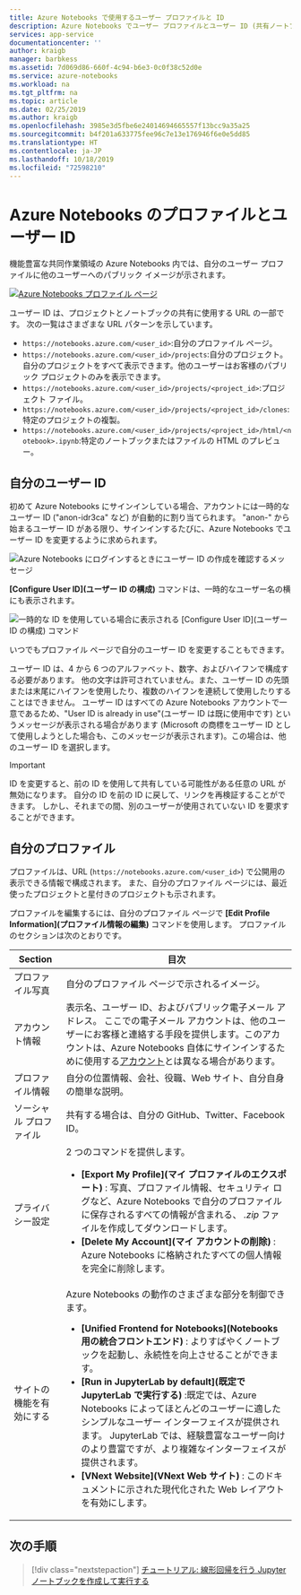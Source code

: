 ```yaml
---
title: Azure Notebooks で使用するユーザー プロファイルと ID
description: Azure Notebooks でユーザー プロファイルとユーザー ID (共有ノートブックの URL の一部となる) を作成して管理する方法。
services: app-service
documentationcenter: ''
author: kraigb
manager: barbkess
ms.assetid: 7d069d86-660f-4c94-b6e3-0c0f38c52d0e
ms.service: azure-notebooks
ms.workload: na
ms.tgt_pltfrm: na
ms.topic: article
ms.date: 02/25/2019
ms.author: kraigb
ms.openlocfilehash: 3985e3d5fbe6e24014694665557f13bcc9a35a25
ms.sourcegitcommit: b4f201a633775fee96c7e13e176946f6e0e5dd85
ms.translationtype: HT
ms.contentlocale: ja-JP
ms.lasthandoff: 10/18/2019
ms.locfileid: "72598210"
---
```

# <a name="your-profile-and-user-id-for-azure-notebooks"></a>Azure Notebooks のプロファイルとユーザー ID

機能豊富な共同作業領域の Azure Notebooks 内では、自分のユーザー プロファイルに他のユーザーへのパブリック イメージが示されます。

[![Azure Notebooks プロファイル ページ](media/accounts/profile-page.png)](media/accounts/profile-page.png#lightbox)

ユーザー ID は、プロジェクトとノートブックの共有に使用する URL の一部です。 次の一覧はさまざまな URL パターンを示しています。

- `https://notebooks.azure.com/<user_id>`:自分のプロファイル ページ。
- `https://notebooks.azure.com/<user_id>/projects`:自分のプロジェクト。 自分のプロジェクトをすべて表示できます。他のユーザーはお客様のパブリック プロジェクトのみを表示できます。
- `https://notebooks.azure.com/<user_id>/projects/<project_id>`:プロジェクト ファイル。
- `https://notebooks.azure.com/<user_id>/projects/<project_id>/clones`:特定のプロジェクトの複製。
- `https://notebooks.azure.com/<user_id>/projects/<project_id>/html/<notebook>.ipynb`:特定のノートブックまたはファイルの HTML のプレビュー。

## <a name="your-user-id"></a>自分のユーザー ID

初めて Azure Notebooks にサインインしている場合、アカウントには一時的なユーザー ID ("anon-idr3ca" など) が自動的に割り当てられます。 "anon-" から始まるユーザー ID がある限り、サインインするたびに、Azure Notebooks でユーザー ID を変更するように求められます。

![Azure Notebooks にログインするときにユーザー ID の作成を確認するメッセージ](media/accounts/create-user-id.png)

**[Configure User ID]\(ユーザー ID の構成\)** コマンドは、一時的なユーザー名の横にも表示されます。

![一時的な ID を使用している場合に表示される [Configure User ID]\(ユーザー ID の構成\) コマンド](media/accounts/configure-user-id-command.png)

いつでもプロファイル ページで自分のユーザー ID を変更することもできます。

ユーザー ID は、4 から 6 つのアルファベット、数字、およびハイフンで構成する必要があります。 他の文字は許可されていません。また、ユーザー ID の先頭または末尾にハイフンを使用したり、複数のハイフンを連続して使用したりすることはできません。 ユーザー ID はすべての Azure Notebooks アカウントで一意であるため、"User ID is already in use"\(ユーザー ID は既に使用中です\) というメッセージが表示される場合があります (Microsoft の商標をユーザー ID として使用しようとした場合も、このメッセージが表示されます)。この場合は、他のユーザー ID を選択します。

> [!Important]
> ID を変更すると、前の ID を使用して共有している可能性がある任意の URL が無効になります。 自分の ID を前の ID に戻して、リンクを再検証することができます。 しかし、それまでの間、別のユーザーが使用されていない ID を要求することができます。

## <a name="your-profile"></a>自分のプロファイル

プロファイルは、URL (`https://notebooks.azure.com/<user_id>`) で公開用の表示できる情報で構成されます。 また、自分のプロファイル ページには、最近使ったプロジェクトと星付きのプロジェクトも示されます。

プロファイルを編集するには、自分のプロファイル ページで **[Edit Profile Information]\(プロファイル情報の編集\)** コマンドを使用します。 プロファイルのセクションは次のとおりです。

| Section | 目次 |
| --- | --- |
| プロファイル写真 | 自分のプロファイル ページで示されるイメージ。 |
| アカウント情報 | 表示名、ユーザー ID、およびパブリック電子メール アドレス。 ここでの電子メール アカウントは、他のユーザーにお客様と連絡する手段を提供します。このアカウントは、Azure Notebooks 自体にサインインするために使用する[アカウント](azure-notebooks-user-account.md)とは異なる場合があります。 |
| プロファイル情報 | 自分の位置情報、会社、役職、Web サイト、自分自身の簡単な説明。 |
| ソーシャル プロファイル | 共有する場合は、自分の GitHub、Twitter、Facebook ID。 |
| プライバシー設定 | 2 つのコマンドを提供します。<ul><li>**[Export My Profile]\(マイ プロファイルのエクスポート\)** : 写真、プロファイル情報、セキュリティ ログなど、Azure Notebooks で自分のプロファイルに保存されるすべての情報が含まれる、 *.zip* ファイルを作成してダウンロードします。</li><li>**[Delete My Account]\(マイ アカウントの削除\)** : Azure Notebooks に格納されたすべての個人情報を完全に削除します。</li></ul> |
| サイトの機能を有効にする | Azure Notebooks の動作のさまざまな部分を制御できます。<ul><li>**[Unified Frontend for Notebooks]\(Notebooks 用の統合フロントエンド\)** : よりすばやくノートブックを起動し、永続性を向上させることができます。</li><li>**[Run in JupyterLab by default]\(既定で JupyterLab で実行する\)** :既定では、Azure Notebooks によってほとんどのユーザーに適したシンプルなユーザー インターフェイスが提供されます。 JupyterLab では、経験豊富なユーザー向けのより豊富ですが、より複雑なインターフェイスが提供されます。</li><li>**[VNext Website]\(VNext Web サイト\)** : このドキュメントに示された現代化された Web レイアウトを有効にします。</li></ul> |

## <a name="next-steps"></a>次の手順  

> [!div class="nextstepaction"]
> [チュートリアル: 線形回帰を行う Jupyter ノートブックを作成して実行する](tutorial-create-run-jupyter-notebook.md)
